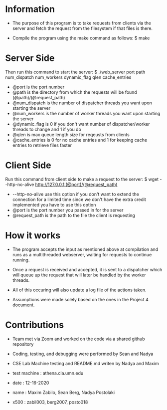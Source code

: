 # Information

* The purpose of this program is to take requests from clients via the server and fetch the request from the filesystem if that files is there.

* Compile the program using the make command as follows:
$ make

# Server Side
Then run this command to start the server:
$ ./web_server port path num_dispatch num_workers dynamic_flag qlen cache_entries

* @port is the port number
* @path is the directory from which the requests will be found (@path)/(@request_path)
* @num_dispatch is the number of dispatcher threads you want upon starting the server
* @num_workers is the number of worker threads you want upon starting the server
* @dynamic_flag is 0 if you don't want number of dispatcher/worker threads to change and 1 if you do
* @qlen is max queue length size for reqeusts from clients
* @cache_entries is 0 for no cache entries and 1 for keeping cache entries to retrieve files faster

# Client Side
Run this command from client side to make a request to the server:
$ wget --http-no-alive http://127.0.0.1:(@port)/(@request_path)

* --http-no-alive use this option if you don't want to extend the connection for a limited time since we don't have the extra credit implemented you have to use this option
* @port is the port number you passed in for the server
* @request_path is the path to the file the client is requesting

# How it works
* The program accepts the input as mentioned above at compilation and runs as a multithreaded webserver, waiting for requests to continue running. 
* Once a request is received and accepted, it is sent to a dispatcher which will queue up the request that will later be handled by the worker threads. 
* All of this occuring will also update a log file of the actions taken.

* Assumptions were made solely based on the ones in the Project 4 document.

# Contributions
* Team met via Zoom and worked on the code via a shared github repository
* Coding, testing, and debugging were performed by Sean and Nadya
* CSE Lab Machine testing and README.md writen by Nadya and Maxim

* test machine : athena.cla.umn.edu
* date : 12-16-2020
* name : Maxim Zabilo, Sean Berg, Nadya Postolaki
* x500 : zabil003, berg2007, posto018
